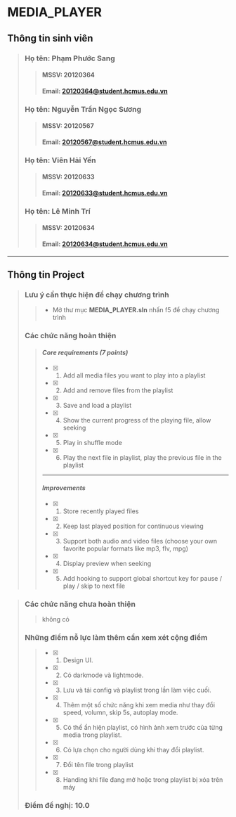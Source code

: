 # MEDIA_PLAYER
## **Thông tin sinh viên**
>### Họ tên: **Phạm Phước Sang**
>>#### MSSV: **20120364**
>>#### Email: **20120364@student.hcmus.edu.vn**
>### Họ tên: **Nguyễn Trần Ngọc Sương**
>>#### MSSV: **20120567**
>>#### Email: **20120567@student.hcmus.edu.vn**
>### Họ tên: **Viên Hải Yến**
>>#### MSSV: **20120633**
>>#### Email: **20120633@student.hcmus.edu.vn**
>### Họ tên: **Lê Minh Trí**
>>#### MSSV: **20120634**
>>#### Email: **20120634@student.hcmus.edu.vn**

-----
## **Thông tin Project**
>### **Lưu ý cần thực hiện để chạy chương trình**
>> * Mở thư mục **MEDIA_PLAYER.sln** nhấn f5 để chạy chương trình
>### **Các chức năng hoàn thiện**
>>#### ***Core requirements (7 points)***
>> - [x] 1. Add all media files you want to play into a playlist
>> - [x] 2. Add and remove files from the playlist
>> - [x] 3. Save and load a playlist
>> - [x] 4. Show the current progress of the playing file, allow seeking
>> - [x] 5. Play in shuffle mode
>> - [x] 6. Play the next file in playlist, play the previous file in the playlist
>> -----
>>#### ***Improvements***
>> - [x] 1. Store recently played files
>> - [x] 2. Keep last played position for continuous viewing
>> - [x] 3. Support both audio and video files (choose your own favorite popular formats like mp3, flv, mpg)
>> - [x] 4. Display preview when seeking
>> - [x] 5. Add hooking to support global shortcut key for pause / play / skip to next file

>### **Các chức năng chưa hoàn thiện**
>> không có
>### **Những điểm nỗ lực làm thêm cần xem xét cộng điểm**
>> - [x] 1. Design UI.
>> - [x] 2. Có darkmode và lightmode.
>> - [x] 3. Lưu và tải config và playlist trong lần làm việc cuối.
>> - [x] 4. Thêm một số chức năng khi xem media như thay đổi speed, volumn, skip 5s, autoplay mode.
>> - [x] 5. Có thể ẩn hiện playlist, có hình ảnh xem trước của từng media trong playlist.
>> - [x] 6. Có lựa chọn cho người dùng khi thay đổi playlist.
>> - [x] 7. Đổi tên file trong playlist
>> - [x] 8. Handing khi file đang mở hoặc trong playlist bị xóa trên máy
>### **Điểm đề nghị**: **10.0**
